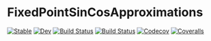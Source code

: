 # FixedPointSinCosApproximations

[![Stable](https://img.shields.io/badge/docs-stable-blue.svg)](https://zsoerenm.github.io/FixedPointSinCosApproximations.jl/stable)
[![Dev](https://img.shields.io/badge/docs-dev-blue.svg)](https://zsoerenm.github.io/FixedPointSinCosApproximations.jl/dev)
[![Build Status](https://travis-ci.com/zsoerenm/FixedPointSinCosApproximations.jl.svg?branch=master)](https://travis-ci.com/zsoerenm/FixedPointSinCosApproximations.jl)
[![Build Status](https://ci.appveyor.com/api/projects/status/github/zsoerenm/FixedPointSinCosApproximations.jl?svg=true)](https://ci.appveyor.com/project/zsoerenm/FixedPointSinCosApproximations-jl)
[![Codecov](https://codecov.io/gh/zsoerenm/FixedPointSinCosApproximations.jl/branch/master/graph/badge.svg)](https://codecov.io/gh/zsoerenm/FixedPointSinCosApproximations.jl)
[![Coveralls](https://coveralls.io/repos/github/zsoerenm/FixedPointSinCosApproximations.jl/badge.svg?branch=master)](https://coveralls.io/github/zsoerenm/FixedPointSinCosApproximations.jl?branch=master)

